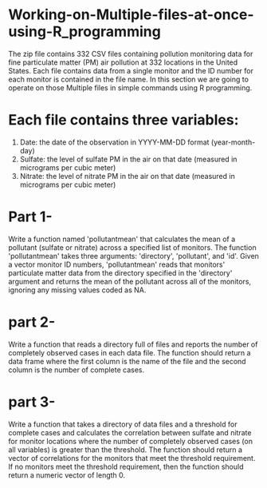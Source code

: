 # Working-on-Multiple-files-at-once-using-R_programming
The zip file contains 332 CSV files containing pollution monitoring data for fine particulate matter (PM) air pollution at 332 locations in the United States. Each file contains data from a single monitor and the ID number for each monitor is contained in the file name. In this section we are going to operate on those Multiple files in simple commands using R programming.
# Each file contains three variables:
1) Date: the date of the observation in YYYY-MM-DD format (year-month-day)
2) Sulfate: the level of sulfate PM in the air on that date (measured in micrograms per cubic meter)
3) Nitrate: the level of nitrate PM in the air on that date (measured in micrograms per cubic meter)

# Part 1-
Write a function named 'pollutantmean' that calculates the mean of a pollutant (sulfate or nitrate) across a specified list of monitors. The function 'pollutantmean' takes three arguments: 'directory', 'pollutant', and 'id'. Given a vector monitor ID numbers, 'pollutantmean' reads that monitors' particulate matter data from the directory specified in the 'directory' argument and returns the mean of the pollutant across all of the monitors, ignoring any missing values coded as NA.


# part 2-
Write a function that reads a directory full of files and reports the number of completely observed cases in each data file. The function should return a data frame where the first column is the name of the file and the second column is the number of complete cases.


# part 3-
Write a function that takes a directory of data files and a threshold for complete cases and calculates the correlation between sulfate and nitrate for monitor locations where the number of completely observed cases (on all variables) is greater than the threshold. The function should return a vector of correlations for the monitors that meet the threshold requirement. If no monitors meet the threshold requirement, then the function should return a numeric vector of length 0.
